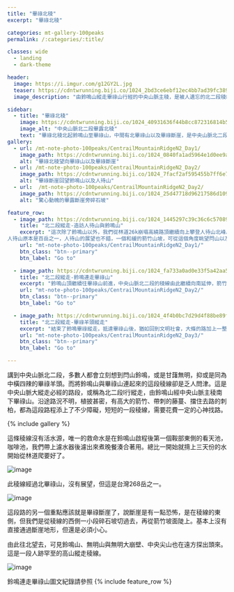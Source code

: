 ```yaml
---
title: "畢祿北稜"
excerpt: "畢祿北稜"

categories: mt-gallery-100peaks
permalink: /:categories/:title/

classes: wide
  - landing
  - dark-theme

header:
  image: https://i.imgur.com/g12GY2L.jpg
  teaser: https://cdntwrunning.biji.co/1024_2bd3ce6ebf12ec4bb7ad39fc389e36d1.jpg
  image_description: "由鈴鳴山縱走畢祿山行經的中央山脈主稜，是被人遺忘的北二段稜線，由此連結鈴鳴山與畢祿山，沿途植披茂密，不時有高大的箭竹、刺柏灌木擋住了去路，偶有咬人貓躲藏在其中，是一片原始的高山環境。"

sidebar:
  - title: "畢祿北稜"
    image: https://cdntwrunning.biji.co/1024_40931636f44b8cc872316814b5f7ea6c.jpg
    image_alt: "中央山脈北二段畢露北稜"
    text: "畢祿北稜北起鈴鳴山至畢祿山，中間有北畢祿山以及畢祿斷崖，是中央山脈北二段主稜中的一段。"
gallery:
  - url: /mt-note-photo-100peaks/CentrailMountainRidgeN2_Day1/
    image_path: https://cdntwrunning.biji.co/1024_0840fa1ad5964e1d0ee9a885aefa5d64.jpg
    alt: "畢祿北稜望向畢祿山以及畢祿斷崖"
  - url: /mt-note-photo-100peaks/CentrailMountainRidgeN2_Day2/
    image_path: https://cdntwrunning.biji.co/1024_7facf2af595455b7ff6e742822528854.jpg
    alt: "畢祿斷崖回望鈴鳴山以及人待山"
  - url:  /mt-note-photo-100peaks/CentrailMountainRidgeN2_Day2/
    image_path: https://cdntwrunning.biji.co/1024_25d47718d96217586d109bfb142d26d0.jpg
    alt: "驚心動魄的畢露斷崖旁碎石坡"

feature_row:
  - image_path: https://cdntwrunning.biji.co/1024_1445297c39c36c6c57089d2a9ba2c370.jpg
    title: "北二段縱走-造訪人待山與鈴鳴山"
    excerpt: "這次除了鈴鳴山以外，我們從林道26k崩塌高繞路頂繼續向上攀登人待山北峰。  
人待山原本是百岳之一，人待山的展望也不錯，一個和緩的箭竹山坡，可從這個角度眺望閂山以及未來兩天要造訪的畢祿山，以及險峻的畢祿斷崖。"
    url: "mt-note-photo-100peaks/CentrailMountainRidgeN2_Day1/"
    btn_class: "btn--primary"
    btn_label: "Go to"

  - image_path: https://cdntwrunning.biji.co/1024_fa733a0ad0e33f5a42aa50601f39fd85.jpg
    title: "北二段縱走-鈴鳴連走畢祿山"
    excerpt: "鈴鳴山頂繼續往畢祿山前進，中央山脈北二段的稜線由此繼續向南延伸，箭竹比人高、充滿刺柏與咬人貓的稜線，找路不易，又缺乏水源，以至於山友們通常採取單攻的模式，不會把畢祿羊頭跟北二段其他百岳一起納入行程中，也導致人家常說的北二段好像不包含畢祿羊頭。"
    url: "mt-note-photo-100peaks/CentrailMountainRidgeN2_Day2/"
    btn_class: "btn--primary"
    btn_label: "Go to"

  - image_path: https://cdntwrunning.biji.co/1024_4f4b0bc7d29d4f88be89f4f9f7edc94c.jpg
    title: "北二段縱走-畢祿羊頭縱走"
    excerpt: "結束了鈴鳴畢祿縱走，抵達畢祿山後，猶如回到文明社會，大條的路加上一整路的里程樁。接下來我們要沿著畢羊連稜走向羊頭山。造訪此行最後一座百岳。"
    url: "mt-note-photo-100peaks/CentrailMountainRidgeN2_Day3/"
    btn_class: "btn--primary"
    btn_label: "Go to"

---
```


講到中央山脈北二段，多數人都會立刻想到閂山鈴鳴，或是甘藷無明，抑或是同為中橫四辣的畢祿羊頭。而將鈴鳴山與畢祿山連起來的這段稜線卻是乏人問津。這是中央山脈大縱走必經的路段，或稱為北二段I行縱走，由鈴鳴山經中央山脈主稜南下畢祿山。沿途路況不明，植披甚密，有高大的箭竹、帶刺的藤蔓、擋住去路的刺柏，都為這段路程添上了不少障礙，短短的一段稜線，需要花費一定的心神找路。

{% include gallery %}

這條稜線沒有活水源，唯一的救命水是在鈴鳴山啟程後第一個鞍部東側的看天池，咖啡池，我們帶上濾水器後濾出來煮晚餐湊合著用。總比一開始就揹上三天份的水開始從林道爬要好了。

![image](https://cdntwrunning.biji.co/1024_fa733a0ad0e33f5a42aa50601f39fd85.jpg)

此稜線經過北畢祿山，沒有展望，但這是台灣268岳之一。

![image](https://cdntwrunning.biji.co/1024_523afb4dd49bc0b4dd28e6867c9e95e2.jpg)

這段路的另一個重點應該就是畢祿斷崖了，說斷崖是有一點恐怖，是在稜線的東側，但我們是從稜線的西側一小段碎石坡切過去，再從箭竹坡面陡上。基本上沒有直接通過斷崖地形，但還是必須小心。

由此往北望去，可見鈴鳴山、無明山與無明大崩壁、中央尖山也在遠方探出頭來。這是一段人跡罕至的高山縱走稜線。

![image](https://cdntwrunning.biji.co/1024_2bd3ce6ebf12ec4bb7ad39fc389e36d1.jpg)

鈴鳴連走畢祿山圖文紀錄請參照
{% include feature_row %}

